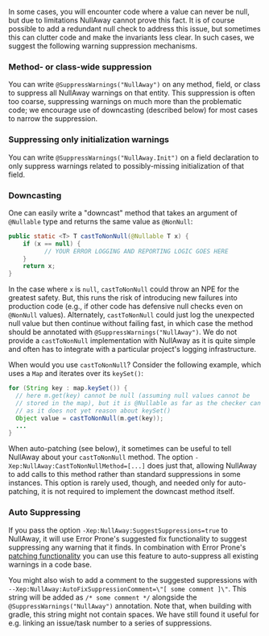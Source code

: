 In some cases, you will encounter code where a value can never be null, but due to limitations NullAway cannot prove this fact.  It is of course possible to add a redundant null check to address this issue, but sometimes this can clutter code and make the invariants less clear.  In such cases, we suggest the following warning suppression mechanisms.

### Method- or class-wide suppression

You can write `@SuppressWarnings("NullAway")` on any method, field, or class to suppress all NullAway warnings on that entity.  This suppression is often too coarse, suppressing warnings on much more than the problematic code; we encourage use of downcasting (described below) for most cases to narrow the suppression.

### Suppressing only initialization warnings

You can write `@SuppressWarnings("NullAway.Init")` on a field declaration to only suppress warnings related to possibly-missing initialization of that field.

### Downcasting

One can easily write a "downcast" method that takes an argument of `@Nullable` type and returns the same value as `@NonNull`:
```java
public static <T> T castToNonNull(@Nullable T x) {
    if (x == null) {
          // YOUR ERROR LOGGING AND REPORTING LOGIC GOES HERE
    }
    return x;
}
```
In the case where `x` is `null`, `castToNonNull` could throw an NPE for the greatest safety.  But, this runs the risk of introducing new failures into production code (e.g., if other code has defensive null checks even on `@NonNull` values).  Alternately, `castToNonNull` could just log the unexpected null value but then continue without failing fast, in which case the method should be annotated with `@SuppressWarnings("NullAway")`.  We do not provide a `castToNonNull` implementation with NullAway as it is quite simple and often has to integrate with a particular project's logging infrastructure.  

When would you use `castToNonNull`? Consider the following example, which uses a `Map` and iterates over its `keySet()`:

```java
for (String key : map.keySet()) {
  // here m.get(key) cannot be null (assuming null values cannot be 
  // stored in the map), but it is @Nullable as far as the checker can tell,
  // as it does not yet reason about keySet()
  Object value = castToNonNull(m.get(key));
  ...
}
```

When auto-patching (see below), it sometimes can be useful to tell NullAway about your `castToNonNull` method. The option `-Xep:NullAway:CastToNonNullMethod=[...]` does just that, allowing NullAway to add calls to this method rather than standard suppressions in some instances. This option is rarely used, though, and needed only for auto-patching, it is not required to implement the downcast method itself.

### Auto Suppressing

If you pass the option `-Xep:NullAway:SuggestSuppressions=true` to NullAway, it will use Error Prone's suggested fix functionality to suggest suppressing any warning that it finds.  In combination with Error Prone's [patching functionality](http://errorprone.info/docs/patching) you can use this feature to auto-suppress all existing warnings in a code base.

You might also wish to add a comment to the suggested suppressions with `--Xep:NullAway:AutoFixSuppressionComment=\"[ some comment ]\"`. This string will be added as `/* some comment */` alongside the `@SuppressWarnings("NullAway")` annotation. Note that, when building with gradle, this string might not contain spaces. We have still found it useful for e.g. linking an issue/task number to a series of suppressions. 